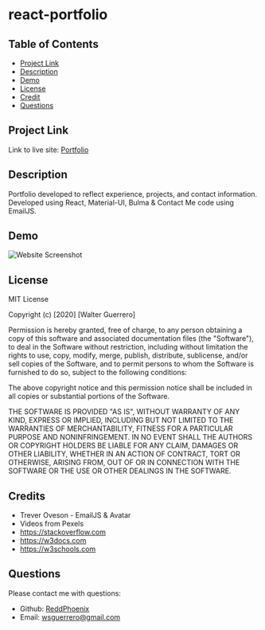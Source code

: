 # react-portfolio

  ## **Table of Contents**
- [Project Link](#project-link)
- [Description](#description)
- [Demo](#demo)
- [License](#license)
- [Credit](#credit)
- [Questions](#questions)

## **Project Link**
Link to live site: [Portfolio](https://reddphoenix.github.io/react-portfolio/)

## Description

Portfolio developed to reflect experience, projects, and contact information. Developed using React, Material-UI, Bulma & Contact Me code using EmailJS. 

## Demo

![Website Screenshot](https://raw.githubusercontent.com/ReddPhoenix/react-portfolio/main/src/assets/projects/react-portfolio.gif)

## License

MIT License

Copyright (c) [2020] [Walter Guerrero]

Permission is hereby granted, free of charge, to any person obtaining a copy
of this software and associated documentation files (the "Software"), to deal
in the Software without restriction, including without limitation the rights
to use, copy, modify, merge, publish, distribute, sublicense, and/or sell
copies of the Software, and to permit persons to whom the Software is
furnished to do so, subject to the following conditions:

The above copyright notice and this permission notice shall be included in all
copies or substantial portions of the Software.

THE SOFTWARE IS PROVIDED "AS IS", WITHOUT WARRANTY OF ANY KIND, EXPRESS OR
IMPLIED, INCLUDING BUT NOT LIMITED TO THE WARRANTIES OF MERCHANTABILITY,
FITNESS FOR A PARTICULAR PURPOSE AND NONINFRINGEMENT. IN NO EVENT SHALL THE
AUTHORS OR COPYRIGHT HOLDERS BE LIABLE FOR ANY CLAIM, DAMAGES OR OTHER
LIABILITY, WHETHER IN AN ACTION OF CONTRACT, TORT OR OTHERWISE, ARISING FROM,
OUT OF OR IN CONNECTION WITH THE SOFTWARE OR THE USE OR OTHER DEALINGS IN THE
SOFTWARE.

## Credits
* Trever Oveson - EmailJS & Avatar
* Videos from Pexels
* https://stackoverflow.com
* https://w3docs.com
* https://w3schools.com

 ## **Questions**
  Please contact me with questions:
  * Github: [ReddPhoenix](https://github.com/ReddPhoenix)
  * Email: wsguerrero@gmail.com




